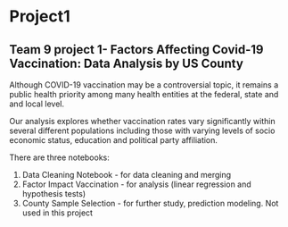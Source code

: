 # Project1
## Team 9 project 1- Factors Affecting Covid-19 Vaccination: Data Analysis by US County

Although COVID-19 vaccination may be a controversial topic, it remains a public health priority among many health entities at the federal, state and and local level.

Our analysis explores whether vaccination rates vary significantly within several different populations including those with varying levels of socio economic status, education and political party affiliation. 

There are three notebooks:
1) Data Cleaning Notebook - for data cleaning and merging
2) Factor Impact Vaccination - for analysis (linear regression and hypothesis tests)
3) County Sample Selection - for further study, prediction modeling. Not used in this project
